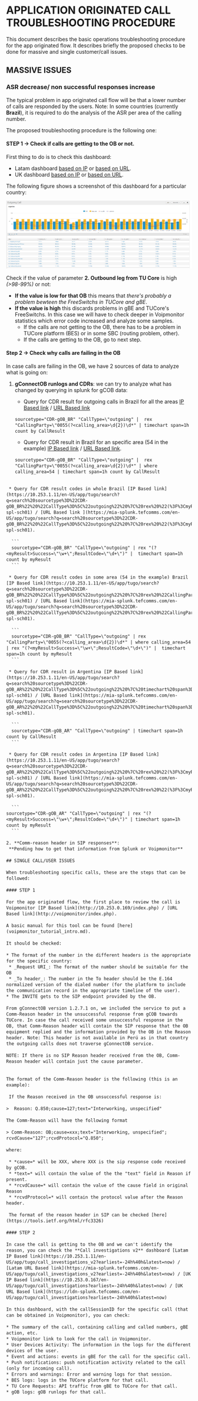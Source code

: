 # APPLICATION ORIGINATED CALL TROUBLESHOOTING PROCEDURE

This document describes the basic operations troubleshooting procedure for the app originated flow. It describes briefly the proposed checks to be done for massive and single customer/call issues.

## MASSIVE ISSUES

### ASR decrease/ non successful responses increase

The typical problem in app originated call flow will be that a lower number of calls are responded by the users.
Note: In some countries (currently **Brazil**), it is required to do the analysis of the ASR per area of the calling number.

The proposed troubleshooting procedure is the following one:

#### STEP 1 -> Check if calls are getting to the OB or not.

First thing to do is to check this dashboard:

* Latam dashboard [based on IP](https://10.253.1.11/en-US/app/tugo/outgoing_call_conversion?earliest=0&latest=) or [based on URL](https://mia-splunk.tefcomms.com/en-US/app/tugo/outgoing_call_conversion?earliest=0&latest=).
* UK dashboard [based on IP](https://10.253.0.167/en-US/app/tugo/outgoing_call_conversion?earliest=0&latest=) or [based on URL](https://ldn-splunk.tefcomms.com/en-US/app/tugo/outgoing_call_conversion?earliest=0&latest=).

The following figure shows a screenshot of this dashboard for a particular country:

![Troubleshooting Outgoing Call Conversion](images/Troubleshooting_OutgoingCallConversion.png)

Check if the value of parameter **2. Outbound leg from TU Core** is high *(>98-99%)* or not:

* **If the value is low for that  OB** this means that *there's probably a problem bewteen the FreeSwitchs in TUCore and gBE*.
* **If the value is high** this discards problems in gBE and TUCore's FreeSwitchs. In this case we will have to check deeper in Voipmonitor statistics which error code increased and analyze some samples.
   * If the calls are not getting to the OB, there has to be a problem in TUCore platform (BES) or in some SBC (routing problem, other).
   * If the calls are getting to the OB, go to next step.

####  Step 2 -> Check why calls are failing in the OB

In case calls are failing in the OB, we have 2 sources of data to analyze what is going on:

1. **gConnectOB runlogs and CDRs**: we can try to analyze what has changed by querying in splunk for gCOB data:

   * Query for CDR result for outgoing calls in Brazil for all the areas [IP Based link](https://10.253.1.11/en-US/app/tugo/search?q=search%20sourcetype%3D%22CDR-gOB_BR%22%20%22CallType%3D%5C%22outgoing%22%20%7C%20%20rex%20%22CallingParty%3D%5C%220055(%3F%3Ccalling_area%3E%5Cd%7B2%7D)%5Cd*%22%20%7C%20timechart%20span%3D1h%20count%20by%20CallResult&earliest=%40d&latest=now&display.page.search.mode=fast&display.page.search.tab=visualizations&display.general.type=visualizations&dispatch.sample_ratio=1&sid=1475842182.1189765.mia-spl-sch01) / [URL Based link](https://mia-splunk.tefcomms.com/en-US/app/tugo/search?q=search%20sourcetype%3D%22CDR-gOB_BR%22%20%22CallType%3D%5C%22outgoing%22%20%7C%20%20rex%20%22CallingParty%3D%5C%220055(%3F%3Ccalling_area%3E%5Cd%7B2%7D)%5Cd*%22%20%7C%20timechart%20span%3D1h%20count%20by%20CallResult&earliest=%40d&latest=now&display.page.search.mode=fast&display.page.search.tab=visualizations&display.general.type=visualizations&dispatch.sample_ratio=1&sid=1475842182.1189765.mia-spl-sch01)  
     
    ```      
   sourcetype="CDR-gOB_BR" "CallType=\"outgoing" |  rex "CallingParty=\"0055(?<calling_area>\d{2})\d*" | timechart span=1h count by CallResult
    ```   
    
   * Query for CDR result in Brazil for an specific area (54 in the example) [IP Based link](https://10.253.1.11/en-US/app/tugo/search?q=search%20sourcetype%3D%22CDR-gOB_BR%22%20%22CallType%3D%5C%22outgoing%22%20%7C%20%20rex%20%22CallingParty%3D%5C%220055(%3F%3Ccalling_area%3E%5Cd%7B2%7D)%5Cd*%22%20%7C%20where%20calling_area%3D54%20%7C%20timechart%20span%3D1h%20count%20by%20CallResult&earliest=%40d&latest=now&display.page.search.mode=fast&display.page.search.tab=visualizations&display.general.type=visualizations&dispatch.sample_ratio=1&sid=1475842405.1189969.mia-spl-sch01) / [URL Based link](https://mia-splunk.tefcomms.com//en-US/app/tugo/search?q=search%20sourcetype%3D%22CDR-gOB_BR%22%20%22CallType%3D%5C%22outgoing%22%20%7C%20%20rex%20%22CallingParty%3D%5C%220055(%3F%3Ccalling_area%3E%5Cd%7B2%7D)%5Cd*%22%20%7C%20where%20calling_area%3D54%20%7C%20timechart%20span%3D1h%20count%20by%20CallResult&earliest=%40d&latest=now&display.page.search.mode=fast&display.page.search.tab=visualizations&display.general.type=visualizations&dispatch.sample_ratio=1&sid=1475842405.1189969.mia-spl-sch01).
   
   ``` 
   sourcetype="CDR-gOB_BR" "CallType=\"outgoing" |  rex "CallingParty=\"0055(?<calling_area>\d{2})\d*" | where calling_area=54 | timechart span=1h count by CallResult
  ``` 

   * Query for CDR result codes in whole Brazil [IP Based link](https://10.253.1.11/en-US/app/tugo/search?q=search%20sourcetype%3D%22CDR-gOB_BR%22%20%22CallType%3D%5C%22outgoing%22%20%7C%20rex%20%22(%3F%3CmyResult%3ESuccess%3D%5C%22%5Cw%2B%5C%22%3BResultCode%3D%5C%22%5Cd%2B%5C%22)%22%20%7C%20%20timechart%20span%3D1h%20count%20by%20myResult&earliest=%40d&latest=now&display.page.search.mode=fast&display.page.search.tab=visualizations&display.general.type=visualizations&dispatch.sample_ratio=1&sid=1475842503.1189976.mia-spl-sch01) / [URL Based link ](https://mia-splunk.tefcomms.com/en-US/app/tugo/search?q=search%20sourcetype%3D%22CDR-gOB_BR%22%20%22CallType%3D%5C%22outgoing%22%20%7C%20rex%20%22(%3F%3CmyResult%3ESuccess%3D%5C%22%5Cw%2B%5C%22%3BResultCode%3D%5C%22%5Cd%2B%5C%22)%22%20%7C%20%20timechart%20span%3D1h%20count%20by%20myResult&earliest=%40d&latest=now&display.page.search.mode=fast&display.page.search.tab=visualizations&display.general.type=visualizations&dispatch.sample_ratio=1&sid=1475842503.1189976.mia-spl-sch01).
   
    ```   
    sourcetype="CDR-gOB_BR" "CallType=\"outgoing" | rex "(?<myResult>Success=\"\w+\";ResultCode=\"\d+\")" |  timechart span=1h count by myResult
    ```

   * Query for CDR result codes in some area (54 in the example) Brazil [IP Based link](https://10.253.1.11/en-US/app/tugo/search?q=search%20sourcetype%3D%22CDR-gOB_BR%22%20%22CallType%3D%5C%22outgoing%22%20%7C%20rex%20%22CallingParty%3D%5C%220055(%3F%3Ccalling_area%3E%5Cd%7B2%7D)%5Cd*%22%20%7C%20where%20calling_area%3D54%20%7C%20rex%20%22(%3F%3CmyResult%3ESuccess%3D%5C%22%5Cw%2B%5C%22%3BResultCode%3D%5C%22%5Cd%2B%5C%22)%22%20%7C%20%20timechart%20span%3D1h%20count%20by%20myResult&earliest=%40d&latest=now&display.page.search.mode=fast&display.page.search.tab=visualizations&display.general.type=visualizations&dispatch.sample_ratio=1&sid=1475842556.1190097.mia-spl-sch01) / [URL Based link](https://mia-splunk.tefcomms.com/en-US/app/tugo/search?q=search%20sourcetype%3D%22CDR-gOB_BR%22%20%22CallType%3D%5C%22outgoing%22%20%7C%20rex%20%22CallingParty%3D%5C%220055(%3F%3Ccalling_area%3E%5Cd%7B2%7D)%5Cd*%22%20%7C%20where%20calling_area%3D54%20%7C%20rex%20%22(%3F%3CmyResult%3ESuccess%3D%5C%22%5Cw%2B%5C%22%3BResultCode%3D%5C%22%5Cd%2B%5C%22)%22%20%7C%20%20timechart%20span%3D1h%20count%20by%20myResult&earliest=%40d&latest=now&display.page.search.mode=fast&display.page.search.tab=visualizations&display.general.type=visualizations&dispatch.sample_ratio=1&sid=1475842556.1190097.mia-spl-sch01).
   
    ```   
    sourcetype="CDR-gOB_BR" "CallType=\"outgoing" | rex "CallingParty=\"0055(?<calling_area>\d{2})\d*" | where calling_area=54 | rex "(?<myResult>Success=\"\w+\";ResultCode=\"\d+\")" |  timechart span=1h count by myResult
    ```
    
   * Query for CDR result in Argentina [IP Based link](https://10.253.1.11/en-US/app/tugo/search?q=search%20sourcetype%3D%22CDR-gOB_AR%22%20%22CallType%3D%5C%22outgoing%22%20%7C%20timechart%20span%3D1h%20count%20by%20CallResult&earliest=%40d&latest=now&display.page.search.mode=fast&display.page.search.tab=visualizations&display.general.type=visualizations&dispatch.sample_ratio=1&sid=1475842603.1190183.mia-spl-sch01) / [URL Based link](https://mia-splunk.tefcomms.com/en-US/app/tugo/search?q=search%20sourcetype%3D%22CDR-gOB_AR%22%20%22CallType%3D%5C%22outgoing%22%20%7C%20timechart%20span%3D1h%20count%20by%20CallResult&earliest=%40d&latest=now&display.page.search.mode=fast&display.page.search.tab=visualizations&display.general.type=visualizations&dispatch.sample_ratio=1&sid=1475842603.1190183.mia-spl-sch01).
 
    ```
    sourcetype="CDR-gOB_AR" "CallType=\"outgoing" | timechart span=1h count by CallResult
    ```
 
   * Query for CDR result codes in Argentina [IP Based link](https://10.253.1.11/en-US/app/tugo/search?q=search%20sourcetype%3D%22CDR-gOB_AR%22%20%22CallType%3D%5C%22outgoing%22%20%7C%20rex%20%22(%3F%3CmyResult%3ESuccess%3D%5C%22%5Cw%2B%5C%22%3BResultCode%3D%5C%22%5Cd%2B%5C%22)%22%20%7C%20timechart%20span%3D1h%20count%20by%20myResult&earliest=%40d&latest=now&display.page.search.mode=fast&display.page.search.tab=visualizations&display.general.type=visualizations&dispatch.sample_ratio=1&sid=1475842637.1190207.mia-spl-sch01) / [URL Based link](https://mia-splunk.tefcomms.com/en-US/app/tugo/search?q=search%20sourcetype%3D%22CDR-gOB_AR%22%20%22CallType%3D%5C%22outgoing%22%20%7C%20rex%20%22(%3F%3CmyResult%3ESuccess%3D%5C%22%5Cw%2B%5C%22%3BResultCode%3D%5C%22%5Cd%2B%5C%22)%22%20%7C%20timechart%20span%3D1h%20count%20by%20myResult&earliest=%40d&latest=now&display.page.search.mode=fast&display.page.search.tab=visualizations&display.general.type=visualizations&dispatch.sample_ratio=1&sid=1475842637.1190207.mia-spl-sch01).
   
    ```
  sourcetype="CDR-gOB_AR" "CallType=\"outgoing" | rex "(?<myResult>Success=\"\w+\";ResultCode=\"\d+\")" | timechart span=1h count by myResult
    ```
    
2. **Comm-reason header in SIP responses**:
   **Pending how to get that information from Splunk or Voipmonitor**

## SINGLE CALL/USER ISSUES

When troubleshooting specific calls, these are the steps that can be followed:

#### STEP 1

For the app originated flow, the first place to review the call is Voipmonitor [IP Based link](http://10.253.0.169/index.php) / [URL Based link](http://voipmonitor/index.php).

A basic manual for this tool can be found [here](voipmonitor_tutorial_intro.md).

It should be checked:

* The format of the number in the different headers is the appropriate for the specific country:
   * _Request URI_: The format of the number should be suitable for the OB
   * _To header_: The number in the To header should be the E.164 normalized version of the dialed number (for the platform to include the communication record in the appropriate timeline of the user).
* The INVITE gets to the SIP endpoint provided by the OB.

  From gConnectOB version 1.2.7.1 on, we included the service to put a Comm-Reason header in the unsuccessful response from gCOB towards TUCore. In case the call received some unsuccessful response in the OB, that Comm-Reason header will contain the SIP response that the OB equipment replied and the information provided by the OB in the Reason header. Note: This header is not available in Perú as in that country the outgoing calls does not traverse gConnectOB service.

  NOTE: If there is no SIP Reason header received from the OB, Comm-Reason header will contain just the cause parameter.


  The format of the Comm-Reason header is the following (this is an example):

   If the Reason received in the OB unsuccessful response is:

>  Reason: Q.850;cause=127;text="Interworking, unspecified"

 The Comm-Reason will have the following format
 
 > Comm-Reason: OB;cause=xxx;text="Interworking, unspecified"; rcvdCause="127";rcvdProtocol="Q.850";

  where:

   * *cause=* will be XXX, where XXX is the sip response code received by gCOB.
   * *text=* will contain the value of the the "text" field in Reason if present.
   * *rcvdCause=* will contain the value of the cause field in original Reason
   * *rcvdProtocol=* will contain the protocol value after the Reason header.

   The format of the reason header in SIP can be checked [here](https://tools.ietf.org/html/rfc3326)

#### STEP 2

In case the call is getting to the OB and we can't identify the reason, you can check the **Call investigations v2** dashboard [Latam IP Based link](https://10.253.1.11/en-US/app/tugo/call_investigations_v2?earliest=-24h%40h&latest=now) / [Latam URL Based link](https://mia-splunk.tefcomms.com/en-US/app/tugo/call_investigations_v2?earliest=-24h%40h&latest=now) / [UK IP Based link](https://10.253.0.167/en-US/app/tugo/call_investigations?earliest=-24h%40h&latest=now) / [UK URL Based link](https://ldn-splunk.tefcomms.com/en-US/app/tugo/call_investigations?earliest=-24h%40h&latest=now)

In this dashboard, with the callSessionID for the specific call (that can be obtained in Voipmonitor), you can check:

* The summary of the call, containing calling and called numbers, gBE action, etc.
* Voipmonitor link to look for the call in Voipmonitor.
* User Devices Activity: The information in the logs for the different devices of the user.
* Event and actions: events in gBE for the call for the specific call.
* Push notifications: push notification activity related to the call (only for incoming call).
* Errors and warnings: Error and warning logs for that session.
* BES logs: logs in the TUCore platform for that call.
* TU Core Requests: API traffic from gBE to TUCore for that call.
* gOB logs: gOB runlogs for that call.
